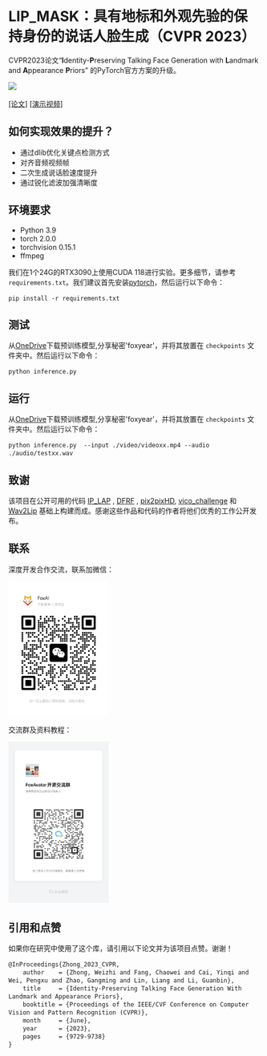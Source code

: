 # LIP_MASK：具有地标和外观先验的保持身份的说话人脸生成（CVPR 2023）

CVPR2023论文“**I**dentity-**P**reserving Talking Face Generation with **L**andmark and **A**ppearance **P**riors” 的PyTorch官方方案的升级。

<img src='./CVPR2023framework.png' width=900>

[[论文]](https://arxiv.org/abs/2305.08293) [[演示视频]](https://youtu.be/wtb689iTJC8)

## 如何实现效果的提升？
- 通过dlib优化关键点检测方式
- 对齐音频视频帧
- 二次生成说话脸速度提升
- 通过锐化滤波加强清晰度

## 环境要求
- Python 3.9
- torch  2.0.0
- torchvision 0.15.1
- ffmpeg

我们在1个24G的RTX3090上使用CUDA 118进行实验。更多细节，请参考 `requirements.txt`。我们建议首先安装[pytorch](https://pytorch.org/)，然后运行以下命令：
```
pip install -r requirements.txt
```

## 测试
从[OneDrive](http://cloud.foxyear.cn/s/jMtW)下载预训练模型,分享秘密'foxyear'，并将其放置在 `checkpoints` 文件夹中。然后运行以下命令：
```
python inference.py
```

## 运行
从[OneDrive](http://cloud.foxyear.cn/s/jMtW)下载预训练模型,分享秘密'foxyear'，并将其放置在 `checkpoints` 文件夹中。然后运行以下命令：
```
python inference.py  --input ./video/videoxx.mp4 --audio ./audio/testxx.wav
```

## 致谢
该项目在公开可用的代码 [IP_LAP](https://github.com/Weizhi-Zhong/IP_LAP) , [DFRF](https://github.com/sstzal/DFRF) , [pix2pixHD](https://github.com/NVIDIA/pix2pixHD), [vico_challenge](https://github.com/dc3ea9f/vico_challenge_baseline/tree/a282472ea99a1983ca2ce194665a51c2634a1416/evaluations) 和 [Wav2Lip](https://github.com/Rudrabha/Wav2Lip/tree/master) 基础上构建而成。感谢这些作品和代码的作者将他们优秀的工作公开发布。


## 联系
深度开发合作交流，联系加微信：

<img src='./2.jpg' width=200>

交流群及资料教程：

<img src='./1.jpg' width=200>


## 引用和点赞
如果你在研究中使用了这个库，请引用以下论文并为该项目点赞。谢谢！
```
@InProceedings{Zhong_2023_CVPR,
    author    = {Zhong, Weizhi and Fang, Chaowei and Cai, Yinqi and Wei, Pengxu and Zhao, Gangming and Lin, Liang and Li, Guanbin},
    title     = {Identity-Preserving Talking Face Generation With Landmark and Appearance Priors},
    booktitle = {Proceedings of the IEEE/CVF Conference on Computer Vision and Pattern Recognition (CVPR)},
    month     = {June},
    year      = {2023},
    pages     = {9729-9738}
}
```
